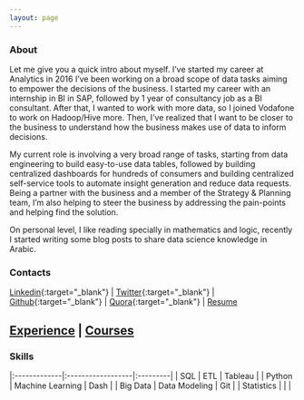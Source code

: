 ```yaml
---
layout: page
---
```


### About
Let me give you a quick intro about myself. I’ve started my career at Analytics in 2016 I’ve been working on a broad scope of data tasks aiming to empower the decisions of the business. I started my career with an internship in BI in SAP, followed by 1 year of consultancy job as a BI consultant. After that, I wanted to work with more data, so I joined Vodafone to work on Hadoop/Hive more. Then, I’ve realized that I want to be closer to the business to understand how the business makes use of data to inform decisions.

My current role is involving a very broad range of tasks, starting from data engineering to build easy-to-use data tables, followed by building centralized dashboards for hundreds of consumers and building centralized self-service tools to automate insight generation and reduce data requests. Being a partner with the business and a member of the Strategy & Planning team, I’m also helping to steer the business by addressing the pain-points and helping find the solution.

On personal level, I like reading specially in mathematics and logic, recently I started writing some blog posts to share data science knowledge in Arabic.

### Contacts

[Linkedin](https://www.linkedin.com/in/ahmedomareissa/){:target="_blank"} |  [Twitter](https://twitter.com/AhmedOmarEissa){:target="_blank"} | [Github](https://github.com/AhmedOmarEissa){:target="_blank"} | [Quora](https://www.quora.com/profile/Ahmed-Omar-Eissa){:target="_blank"} | [Resume](https://github.com/AhmedOmarEissa/AhmedOmarEissa.github.io/raw/master/assets/{:target="_blank"}Ahmed%20Omar%20Eissa.pdf)

## [Experience](./experience)  |   [Courses](./courses)

### Skills

 |:-------------|:------------------|:---------|
 | SQL          | ETL               | Tableau  |
 | Python       | Machine Learning  | Dash     |
 | Big Data     | Data Modeling     | Git      |
 | Statistics   |                   |          |
